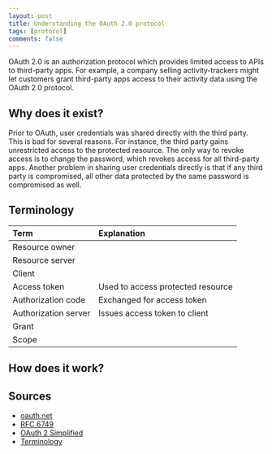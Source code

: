 ```yaml
---
layout: post
title: Understanding the OAuth 2.0 protocol
tags: [protocol]
comments: false
---
```

OAuth 2.0 is an authorization protocol which provides limited access to APIs to third-party apps. For example, a company selling activity-trackers might let customers grant third-party apps access to their activity data using the OAuth 2.0 protocol.

## Why does it exist?
Prior to OAuth, user credentials was shared directly with the third party. This is bad for several reasons. For instance, the third party gains unrestricted access to the protected resource. The only way to revoke access is to change the password, which revokes access for all third-party apps. Another problem in sharing user credentials directly is that if any third party is compromised, all other data protected by the same password is compromised as well.

## Terminology
| Term | Explanation |
| :------ | :--- |
| Resource owner | |
| Resource server | |
| Client | |
| Access token | Used to access protected resource |
| Authorization code | Exchanged for access token |
| Authorization server | Issues access token to client |
| Grant | |
| Scope | |

## How does it work?


## Sources
- [oauth.net](https://oauth.net/2/)
- [RFC 6749](https://tools.ietf.org/html/rfc6749#section-1.1)
- [ OAuth 2 Simplified](https://aaronparecki.com/oauth-2-simplified/)
- [Terminology](https://oauth2.thephpleague.com/terminology/)